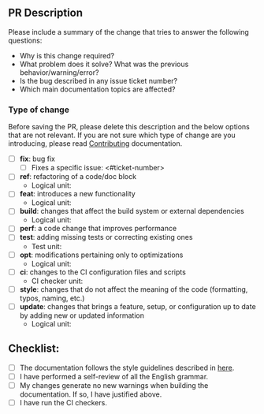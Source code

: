 ## PR Description

Please include a summary of the change that tries to answer the following
questions:
- Why is this change required?
- What problem does it solve? What was the previous behavior/warning/error?
- Is the bug described in any issue ticket number?
- Which main documentation topics are affected?

### Type of change

Before saving the PR, please delete this description and the below options that
are not relevant. If you are not sure which type of change are you introducing,
please read [Contributing](source/development/contributing.rst) documentation.

- [ ] **fix**: bug fix
  - [ ] Fixes a specific issue: <#ticket-number>
- [ ] **ref**: refactoring of a code/doc block
  - Logical unit: <name>
- [ ] **feat**: introduces a new functionality
  - Logical unit: <name>
- [ ] **build**: changes that affect the build system or external dependencies
  - Logical unit: <name>
- [ ] **perf**: a code change that improves performance
- [ ] **test**: adding missing tests or correcting existing ones
  - Test unit: <name>
- [ ] **opt**: modifications pertaining only to optimizations
  - Logical unit: <name>
- [ ] **ci**: changes to the CI configuration files and scripts
  - CI checker unit: <name>
- [ ] **style**: changes that do not affect the meaning of the code
  (formatting, typos, naming, etc.)
- [ ] **update**: changes that brings a feature, setup, or configuration up to date by adding new or updated information
  - Logical unit: <name>

## Checklist:

- [ ] The documentation follows the style guidelines described in [here](source/development/doc_guidelines.rst).
- [ ] I have performed a self-review of all the English grammar.
- [ ] My changes generate no new warnings when building the documentation. If so, I have justified above.
- [ ] I have run the CI checkers.
